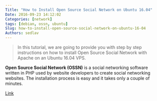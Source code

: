```yaml
---
Title: "How to Install Open Source Social Network on Ubuntu 16.04"
Date: 2016-09-23 14:12:02
Categories: [network]
tags: [debian, ossn, ubuntu]
Slug: how-to-install-open-source-social-network-on-ubuntu-16-04
Authors: sedlav
---
```


>  In this tutorial, we are going to provide you with step by step instructions on how to install Open Source Social Network with Apache on an Ubuntu 16.04 VPS.

**Open Source Social Network (OSSN)** is a social networking software written in PHP used by website developers to create social networking websites. The installation process is easy and it takes only a couple of minutes.

[Link](https://www.rosehosting.com/blog/install-open-source-social-network-on-ubuntu-16-04/)
